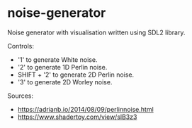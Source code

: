 # noise-generator
Noise generator with visualisation written using SDL2 library.

Controls:
  - '1' to generate White noise.
  - '2' to generate 1D Perlin noise.
  - SHIFT + '2' to generate 2D Perlin noise.
  - '3' to generate 2D Worley noise.

Sources:
  - https://adrianb.io/2014/08/09/perlinnoise.html
  - https://www.shadertoy.com/view/slB3z3
